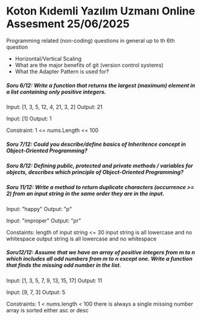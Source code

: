 # Koton Kıdemli Yazılım Uzmanı Online Assesment 25/06/2025

Programming related (non-coding) questions in general up to th 6th question

- Horizontal/Vertical Scaling
- What are the major benefits of git (version control systems)
- What the Adapter Pattern is used for?

##### **Soru 6/12:** Write a function that returns the largest (maximum) element in a list containing only positive integers.

Input: [1, 3, 5, 12, 4, 21, 3, 2]
Output: 21

Input: [1]
Output: 1

Constraint:
1 <= nums.Length <= 100

##### **Soru 7/12:** Could you describe/define basics of Inheritence concept in Object-Oriented Programming?

##### **Soru 8/12:** Defining public, protected and private methods / variables for objects, describes which principle of Object-Oriented Programming?

##### **Soru 11/12:** Write a method to return duplicate characters (occurrence >= 2) from an input string in the same order they are in the input.

Input: "happy"
Output: "p"

Input: "improper"
Output: "pr"

Constaints:
    length of input string <= 30
    input string is all lowercase and no whitespace
    output string is all lowercase and no whitespace

##### **Soru12/12:**  Assume that we have an array of positive integers from m to n which includes all odd numbers from m to n except one. Write a function that finds the missing odd number in the list.

Input: [1, 3, 5, 7, 9, 13, 15, 17]
Output: 11

Input: [9, 7, 3]
Output: 5

Constraints:
    1 < nums.length < 100
    there is always a single missing number
    array is sorted either asc or desc